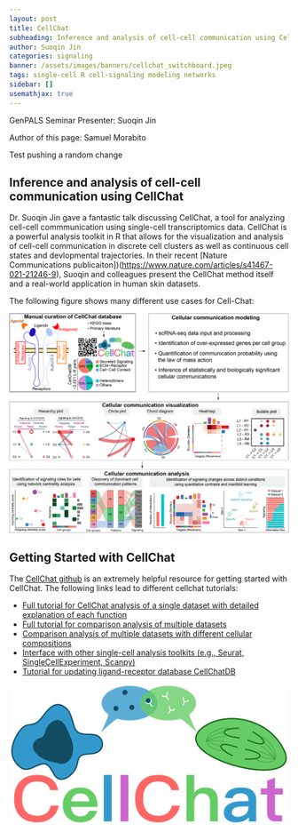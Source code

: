 ```yaml
---
layout: post
title: CellChat
subheading: Inference and analysis of cell-cell communication using CellChat
author: Suoqin Jin
categories: signaling
banner: /assets/images/banners/cellchat_switchboard.jpeg
tags: single-cell R cell-signaling modeling networks
sidebar: []
usemathjax: true
---
```


GenPALS Seminar Presenter: Suoqin Jin

Author of this page: Samuel Morabito

Test pushing a random change

## Inference and analysis of cell-cell communication using CellChat


Dr. Suoqin Jin gave a fantastic talk discussing CellChat, a tool for analyzing
cell-cell commmunication using single-cell transcriptomics data. CellChat is a
powerful analysis toolkit in R that allows for the visualization and analysis of
cell-cell communication in discrete cell clusters as well as continuous cell states and devlopmental trajectories. In their recent [Nature Communications publicaiton])(https://www.nature.com/articles/s41467-021-21246-9), Suoqin and colleagues present the CellChat method itself and a real-world application in human skin datasets.

The following figure shows many different use cases for Cell-Chat:

![png](/assets/images/cellchat/cellchat_useCases.png)




## Getting Started with CellChat

The [CellChat github](https://github.com/sqjin/CellChat) is an extremely helpful resource for getting started with CellChat. The following links lead to different cellchat tutorials:

* [Full tutorial for CellChat analysis of a single dataset with detailed explanation of each function](https://htmlpreview.github.io/?https://github.com/sqjin/CellChat/blob/master/tutorial/CellChat-vignette.html)
* [Full tutorial for comparison analysis of multiple datasets](https://htmlpreview.github.io/?https://github.com/sqjin/CellChat/blob/master/tutorial/Comparison_analysis_of_multiple_datasets.html)
* [Comparison analysis of multiple datasets with different cellular compositions](https://htmlpreview.github.io/?https://github.com/sqjin/CellChat/blob/master/tutorial/Comparison_analysis_of_multiple_datasets_with_different_cellular_compositions.html)
* [Interface with other single-cell analysis toolkits (e.g., Seurat, SingleCellExperiment, Scanpy)](https://htmlpreview.github.io/?https://github.com/sqjin/CellChat/blob/master/tutorial/Interface_with_other_single-cell_analysis_toolkits.html)
* [Tutorial for updating ligand-receptor database CellChatDB](https://htmlpreview.github.io/?https://github.com/sqjin/CellChat/blob/master/tutorial/Update-CellChatDB.html)







![png](/assets/images/banners/CellChat_Logo.png)

